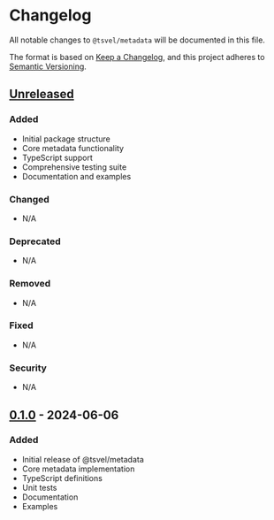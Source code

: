 # Changelog

All notable changes to `@tsvel/metadata` will be documented in this file.

The format is based on [Keep a Changelog](https://keepachangelog.com/en/1.0.0/),
and this project adheres to [Semantic Versioning](https://semver.org/spec/v2.0.0.html).

## [Unreleased]

### Added
- Initial package structure
- Core metadata functionality
- TypeScript support
- Comprehensive testing suite
- Documentation and examples

### Changed
- N/A

### Deprecated
- N/A

### Removed
- N/A

### Fixed
- N/A

### Security
- N/A

## [0.1.0] - 2024-06-06

### Added
- Initial release of @tsvel/metadata
- Core metadata implementation
- TypeScript definitions
- Unit tests
- Documentation
- Examples

[Unreleased]: https://github.com/tsvel/tsvel/compare/metadata-v0.1.0...HEAD
[0.1.0]: https://github.com/tsvel/tsvel/releases/tag/metadata-v0.1.0


